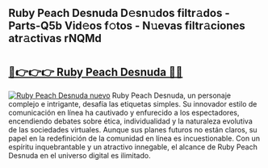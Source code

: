 ## Ruby Peach Desnuda D𝚎sn𝚞dos filtr𝚊dos - Parts-Q5b Vid𝚎os f𝚘tos - N𝚞evas filtr𝚊ciones atr𝚊ctivas rNQMd

# <h2><a href="http://mbblkz4.tromn.icu/?c=Ruby+Peach+Desnuda">🔗👉👉👉 Ruby Peach Desnuda 🔗🔗</a></h2>

[![Ruby Peach Desnuda nuevo](https://i.imgur.com/pEAQMta.gif)](http://mbblkz4.tromn.icu/?c=Ruby+Peach+Desnuda)
Ruby Peach Desnuda, un personaje complejo e intrigante, desafía las etiquetas simples. Su innovador estilo de comunicación en línea ha cautivado y enfurecido a los espectadores, encendiendo debates sobre ética, individualidad y la naturaleza evolutiva de las sociedades virtuales. Aunque sus planes futuros no están claros, su papel en la redefinición de la comunidad en línea es incuestionable. Con un espíritu inquebrantable y un atractivo innegable, el alcance de Ruby Peach Desnuda en el universo digital es ilimitado.
